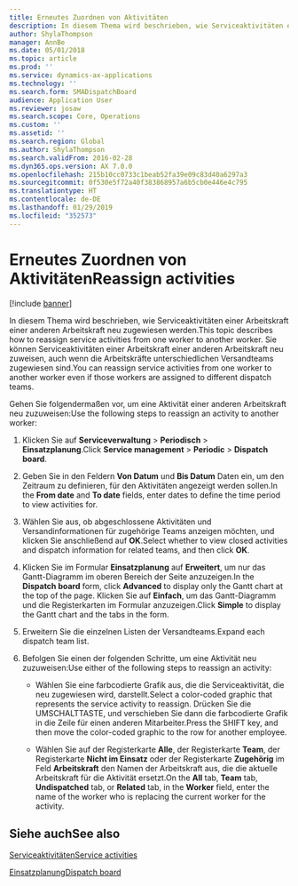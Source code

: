 ```yaml
---
title: Erneutes Zuordnen von Aktivitäten
description: In diesem Thema wird beschrieben, wie Serviceaktivitäten einer Arbeitskraft einer anderen Arbeitskraft neu zugewiesen werden.
author: ShylaThompson
manager: AnnBe
ms.date: 05/01/2018
ms.topic: article
ms.prod: ''
ms.service: dynamics-ax-applications
ms.technology: ''
ms.search.form: SMADispatchBoard
audience: Application User
ms.reviewer: josaw
ms.search.scope: Core, Operations
ms.custom: ''
ms.assetid: ''
ms.search.region: Global
ms.author: ShylaThompson
ms.search.validFrom: 2016-02-28
ms.dyn365.ops.version: AX 7.0.0
ms.openlocfilehash: 215b10cc0733c1beab52fa39e09c83d40a6297a3
ms.sourcegitcommit: 0f530e5f72a40f383868957a6b5cb0e446e4c795
ms.translationtype: HT
ms.contentlocale: de-DE
ms.lasthandoff: 01/29/2019
ms.locfileid: "352573"
---
```

# <a name="reassign-activities"></a><span data-ttu-id="329dd-103">Erneutes Zuordnen von Aktivitäten</span><span class="sxs-lookup"><span data-stu-id="329dd-103">Reassign activities</span></span> 

[!include [banner](../includes/banner.md)]


<span data-ttu-id="329dd-104">In diesem Thema wird beschrieben, wie Serviceaktivitäten einer Arbeitskraft einer anderen Arbeitskraft neu zugewiesen werden.</span><span class="sxs-lookup"><span data-stu-id="329dd-104">This topic describes how to reassign service activities from one worker to another worker.</span></span> <span data-ttu-id="329dd-105">Sie können Serviceaktivitäten einer Arbeitskraft einer anderen Arbeitskraft neu zuweisen, auch wenn die Arbeitskräfte unterschiedlichen Versandteams zugewiesen sind.</span><span class="sxs-lookup"><span data-stu-id="329dd-105">You can reassign service activities from one worker to another worker even if those workers are assigned to different dispatch teams.</span></span>

<span data-ttu-id="329dd-106">Gehen Sie folgendermaßen vor, um eine Aktivität einer anderen Arbeitskraft neu zuzuweisen:</span><span class="sxs-lookup"><span data-stu-id="329dd-106">Use the following steps to reassign an activity to another worker:</span></span>

1.  <span data-ttu-id="329dd-107">Klicken Sie auf **Serviceverwaltung** \> **Periodisch** \> **Einsatzplanung**.</span><span class="sxs-lookup"><span data-stu-id="329dd-107">Click **Service management** \> **Periodic** \> **Dispatch board**.</span></span>

2.  <span data-ttu-id="329dd-108">Geben Sie in den Feldern **Von Datum** und **Bis Datum** Daten ein, um den Zeitraum zu definieren, für den Aktivitäten angezeigt werden sollen.</span><span class="sxs-lookup"><span data-stu-id="329dd-108">In the **From date** and **To date** fields, enter dates to define the time period to view activities for.</span></span>

3.  <span data-ttu-id="329dd-109">Wählen Sie aus, ob abgeschlossene Aktivitäten und Versandinformationen für zugehörige Teams anzeigen möchten, und klicken Sie anschließend auf **OK**.</span><span class="sxs-lookup"><span data-stu-id="329dd-109">Select whether to view closed activities and dispatch information for related teams, and then click **OK**.</span></span>

4.  <span data-ttu-id="329dd-110">Klicken Sie im Formular **Einsatzplanung** auf **Erweitert**, um nur das Gantt-Diagramm im oberen Bereich der Seite anzuzeigen.</span><span class="sxs-lookup"><span data-stu-id="329dd-110">In the **Dispatch board** form, click **Advanced** to display only the Gantt chart at the top of the page.</span></span> <span data-ttu-id="329dd-111">Klicken Sie auf **Einfach**, um das Gantt-Diagramm und die Registerkarten im Formular anzuzeigen.</span><span class="sxs-lookup"><span data-stu-id="329dd-111">Click **Simple** to display the Gantt chart and the tabs in the form.</span></span>

5.  <span data-ttu-id="329dd-112">Erweitern Sie die einzelnen Listen der Versandteams.</span><span class="sxs-lookup"><span data-stu-id="329dd-112">Expand each dispatch team list.</span></span>

6.  <span data-ttu-id="329dd-113">Befolgen Sie einen der folgenden Schritte, um eine Aktivität neu zuzuweisen:</span><span class="sxs-lookup"><span data-stu-id="329dd-113">Use either of the following steps to reassign an activity:</span></span>
    
      - <span data-ttu-id="329dd-114">Wählen Sie eine farbcodierte Grafik aus, die die Serviceaktivität, die neu zugewiesen wird, darstellt.</span><span class="sxs-lookup"><span data-stu-id="329dd-114">Select a color-coded graphic that represents the service activity to reassign.</span></span> <span data-ttu-id="329dd-115">Drücken Sie die UMSCHALTTASTE, und verschieben Sie dann die farbcodierte Grafik in die Zeile für einen anderen Mitarbeiter.</span><span class="sxs-lookup"><span data-stu-id="329dd-115">Press the SHIFT key, and then move the color-coded graphic to the row for another employee.</span></span>
    
      - <span data-ttu-id="329dd-116">Wählen Sie auf der Registerkarte **Alle**, der Registerkarte **Team**, der Registerkarte **Nicht im Einsatz** oder der Registerkarte **Zugehörig** im Feld **Arbeitskraft** den Namen der Arbeitskraft aus, die die aktuelle Arbeitskraft für die Aktivität ersetzt.</span><span class="sxs-lookup"><span data-stu-id="329dd-116">On the **All** tab, **Team** tab, **Undispatched** tab, or **Related** tab, in the **Worker** field, enter the name of the worker who is replacing the current worker for the activity.</span></span>

## <a name="see-also"></a><span data-ttu-id="329dd-117">Siehe auch</span><span class="sxs-lookup"><span data-stu-id="329dd-117">See also</span></span>

[<span data-ttu-id="329dd-118">Serviceaktivitäten</span><span class="sxs-lookup"><span data-stu-id="329dd-118">Service activities</span></span>](service-activities.md)

[<span data-ttu-id="329dd-119">Einsatzplanung</span><span class="sxs-lookup"><span data-stu-id="329dd-119">Dispatch board</span></span>](dispatch-board.md)



